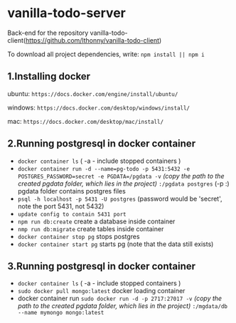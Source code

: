 # vanilla-todo-server
Back-end for the repository vanilla-todo-client(https://github.com/lthonny/vanilla-todo-client)

To download all project dependencies, write:
`npm install || npm i`

1.Installing docker
-------
ubuntu: `https://docs.docker.com/engine/install/ubuntu/`

windows: `https://docs.docker.com/desktop/windows/install/`

mac: `https://docs.docker.com/desktop/mac/install/`

2.Running postgresql in docker container
-------
- `docker container ls` ( -a - include stopped containers )
- `docker container run -d --name=pg-todo -p 5431:5432 -e POSTGRES_PASSWORD=secret -e PGDATA=/pgdata -v` _(copy the path to the created pgdata folder, which lies in the project)_ `:/pgdata postgres` (-p <host machine free port>:<container port>)
pgdata folder contains postgres files
- `psql -h localhost -p 5431 -U postgres` (password would be 'secret', note the port 5431, not 5432)
- `update config to contain 5431 port`
- `npm run db:create` create a database inside container 
- `nmp run db:migrate` create tables inside container
- `docker container stop pg` stops postgres
- `docker container start pg` starts pg (note that the data still exists)
  
3.Running postgresql in docker container
-------
- `docker container ls` ( -a - include stopped containers )
- `sudo docker pull mongo:latest` docker loading container 
- docker container run `sudo docker run -d -p 2717:27017 -v` _(copy the path to the created pgdata folder, which lies in the project)_ `:/mgdata/db --name mymongo mongo:latest`  
 
